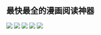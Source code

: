 ## 最快最全的漫画阅读神器


<!-- class="ui medium images" -->
![](/assets/images/works/漫画速递/home.jpg)
![](/assets/images/works/漫画速递/comic.jpg)
![](/assets/images/works/漫画速递/club.jpg)
![](/assets/images/works/漫画速递/reader.jpg)
![](/assets/images/works/漫画速递/search.jpg)
<!-- endclass -->
